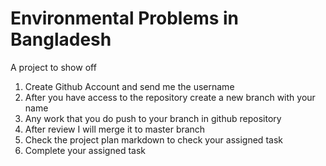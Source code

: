 # Environmental Problems in Bangladesh
A project to show off

1. Create Github Account and send me the username 
2. After you have access to the repository create a new branch with your name
3. Any work that you do push to your branch in github repository
4. After review I will merge it to master branch
5. Check the project plan markdown to check your assigned task
6. Complete your assigned task